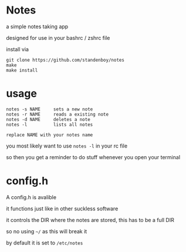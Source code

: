 # Notes
a simple notes taking app

designed for use in your bashrc / zshrc file

install via
```
git clone https://github.com/standenboy/notes
make
make install
```

# usage 
```
notes -s NAME     sets a new note
notes -r NAME     reads a existing note
notes -d NAME     deletes a note
notes -l          lists all notes

replace NAME with your notes name
```
you most likely want to use ``` notes -l ``` in your rc file

so then you get a reminder to do stuff whenever you open your terminal

# config.h
A config.h is avalible

it functions just like in other suckless software

it controls the DIR where the notes are stored, this has to be a full DIR 

so no using ``` ~/ ``` as this will break it 

by default it is set to ``` /etc/notes ```
